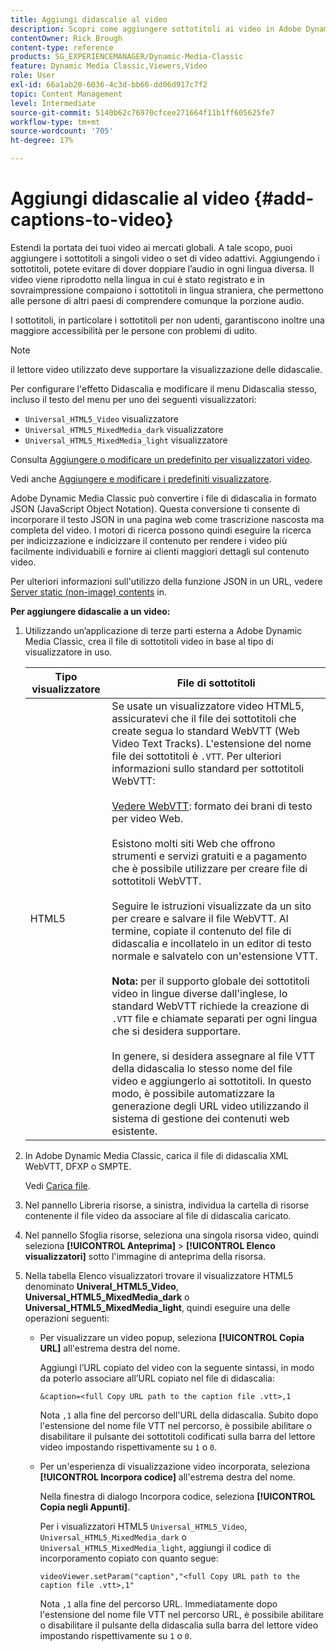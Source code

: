 ```yaml
---
title: Aggiungi didascalie al video
description: Scopri come aggiungere sottotitoli ai video in Adobe Dynamic Media Classic.
contentOwner: Rick Brough
content-type: reference
products: SG_EXPERIENCEMANAGER/Dynamic-Media-Classic
feature: Dynamic Media Classic,Viewers,Video
role: User
exl-id: 66a1ab20-6036-4c3d-bb66-dd06d917c7f2
topic: Content Management
level: Intermediate
source-git-commit: 5140b62c76970cfcee271664f11b1ff605625fe7
workflow-type: tm+mt
source-wordcount: '705'
ht-degree: 17%

---
```


# Aggiungi didascalie al video {#add-captions-to-video}

Estendi la portata dei tuoi video ai mercati globali. A tale scopo, puoi aggiungere i sottotitoli a singoli video o set di video adattivi. Aggiungendo i sottotitoli, potete evitare di dover doppiare l’audio in ogni lingua diversa. Il video viene riprodotto nella lingua in cui è stato registrato e in sovraimpressione compaiono i sottotitoli in lingua straniera, che permettono alle persone di altri paesi di comprendere comunque la porzione audio.

I sottotitoli, in particolare i sottotitoli per non udenti, garantiscono inoltre una maggiore accessibilità per le persone con problemi di udito.

>[!NOTE]
>
>il lettore video utilizzato deve supportare la visualizzazione delle didascalie.

Per configurare l&#39;effetto Didascalia e modificare il menu Didascalia stesso, incluso il testo del menu per uno dei seguenti visualizzatori:

* `Universal_HTML5_Video` visualizzatore
* `Universal_HTML5_MixedMedia_dark` visualizzatore
* `Universal_HTML5_MixedMedia_light` visualizzatore

Consulta [Aggiungere o modificare un predefinito per visualizzatori video](previewing-videos-video-viewer.md#adding_or_editing_a_video_viewer_preset).

Vedi anche [Aggiungere e modificare i predefiniti visualizzatore](application-setup.md#adding_and_editing_viewer_presets).

Adobe Dynamic Media Classic può convertire i file di didascalia in formato JSON (JavaScript Object Notation). Questa conversione ti consente di incorporare il testo JSON in una pagina web come trascrizione nascosta ma completa del video. I motori di ricerca possono quindi eseguire la ricerca per indicizzazione e indicizzare il contenuto per rendere i video più facilmente individuabili e fornire ai clienti maggiori dettagli sul contenuto video.

Per ulteriori informazioni sull&#39;utilizzo della funzione JSON in un URL, vedere [Server static (non-image) contents](https://experienceleague.adobe.com/en/docs/dynamic-media-developer-resources/image-serving-api/image-serving-api/c-serving-static-nonimage-contents#image-serving-api) in.

**Per aggiungere didascalie a un video:**

1. Utilizzando un’applicazione di terze parti esterna a Adobe Dynamic Media Classic, crea il file di sottotitoli video in base al tipo di visualizzatore in uso.

   | Tipo visualizzatore | File di sottotitoli |
   |--- |--- |
   | HTML5 | Se usate un visualizzatore video HTML5, assicuratevi che il file dei sottotitoli che create segua lo standard WebVTT (Web Video Text Tracks). L&#39;estensione del nome file dei sottotitoli è `.VTT`. Per ulteriori informazioni sullo standard per sottotitoli WebVTT:<br><br>[Vedere WebVTT](https://w3c.github.io/webvtt/): formato dei brani di testo per video Web. <br><br>Esistono molti siti Web che offrono strumenti e servizi gratuiti e a pagamento che è possibile utilizzare per creare file di sottotitoli WebVTT. <br><br>Seguire le istruzioni visualizzate da un sito per creare e salvare il file WebVTT. Al termine, copiate il contenuto del file di didascalia e incollatelo in un editor di testo normale e salvatelo con un&#39;estensione VTT. <br><br><b>Nota:</b> per il supporto globale dei sottotitoli video in lingue diverse dall&#39;inglese, lo standard WebVTT richiede la creazione di `.VTT` file e chiamate separati per ogni lingua che si desidera supportare. <br><br>In genere, si desidera assegnare al file VTT della didascalia lo stesso nome del file video e aggiungerlo ai sottotitoli. In questo modo, è possibile automatizzare la generazione degli URL video utilizzando il sistema di gestione dei contenuti web esistente. |

1. In Adobe Dynamic Media Classic, carica il file di didascalia XML WebVTT, DFXP o SMPTE.

   Vedi [Carica file](uploading-files.md#uploading_files).

1. Nel pannello Libreria risorse, a sinistra, individua la cartella di risorse contenente il file video da associare al file di didascalia caricato.
1. Nel pannello Sfoglia risorse, seleziona una singola risorsa video, quindi seleziona **[!UICONTROL Anteprima]** > **[!UICONTROL Elenco visualizzatori]** sotto l&#39;immagine di anteprima della risorsa.
1. Nella tabella Elenco visualizzatori trovare il visualizzatore HTML5 denominato **Univeral_HTML5_Video**, **Universal_HTML5_MixedMedia_dark** o **Universal_HTML5_MixedMedia_light**, quindi eseguire una delle operazioni seguenti:

   * Per visualizzare un video popup, seleziona **[!UICONTROL Copia URL]** all&#39;estrema destra del nome.

     Aggiungi l’URL copiato del video con la seguente sintassi, in modo da poterlo associare all’URL copiato nel file di didascalia:

     `&caption=<full Copy URL path to the caption file .vtt>,1`

     Nota `,1` alla fine del percorso dell&#39;URL della didascalia. Subito dopo l&#39;estensione del nome file VTT nel percorso, è possibile abilitare o disabilitare il pulsante dei sottotitoli codificati sulla barra del lettore video impostando rispettivamente su `1` o `0`.

   * Per un&#39;esperienza di visualizzazione video incorporata, seleziona **[!UICONTROL Incorpora codice]** all&#39;estrema destra del nome.

     Nella finestra di dialogo Incorpora codice, seleziona **[!UICONTROL Copia negli Appunti]**.

     Per i visualizzatori HTML5 `Universal_HTML5_Video`, `Universal_HTML5_MixedMedia_dark` o `Universal_HTML5_MixedMedia_light`, aggiungi il codice di incorporamento copiato con quanto segue:

     `videoViewer.setParam("caption","<full Copy URL path to the caption file .vtt>,1"`

     Nota `,1` alla fine del percorso URL. Immediatamente dopo l&#39;estensione del nome file VTT nel percorso URL, è possibile abilitare o disabilitare il pulsante della didascalia sulla barra del lettore video impostando rispettivamente su `1` o `0`.
